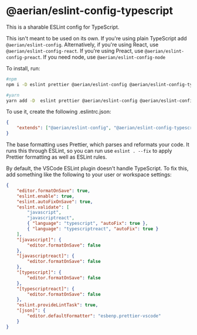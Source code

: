 # @aerian/eslint-config-typescript

This is a sharable ESLint config for TypeScript.

This isn't meant to be used on its own. If you're using plain TypeScript add
`@aerian/eslint-config`. Alternatively, if you're using React, use
`@aerian/eslint-config-react`. If you're using Preact, use
`@aerian/eslint-config-preact`. If you need node, use
`@aerian/eslint-config-node`

To install, run:

```sh
#npm
npm i -D eslint prettier @aerian/eslint-config @aerian/eslint-config-typescript

#yarn
yarn add -D  eslint prettier @aerian/eslint-config @aerian/eslint-config-typescript
```

To use it, create the following .eslintrc.json:

```json
{
    "extends": ["@aerian/eslint-config", "@aerian/eslint-config-typescript"]
}
```

The base formatting uses Prettier, which parses and reformats your code. It runs
this through ESLint, so you can run use `eslint . --fix` to apply Prettier
formatting as well as ESLint rules.

By default, the VSCode ESLint plugin doesn't handle TypeScript. To fix this, add
something like the following to your user or workspace settings:

```json
{
    "editor.formatOnSave": true,
    "eslint.enable": true,
    "eslint.autoFixOnSave": true,
    "eslint.validate": [
        "javascript",
        "javascriptreact",
        { "language": "typescript", "autoFix": true },
        { "language": "typescriptreact", "autoFix": true }
    ],
    "[javascript]": {
        "editor.formatOnSave": false
    },
    "[javascriptreact]": {
        "editor.formatOnSave": false
    },
    "[typescript]": {
        "editor.formatOnSave": false
    },
    "[typescriptreact]": {
        "editor.formatOnSave": false
    },
    "eslint.provideLintTask": true,
    "[json]": {
        "editor.defaultFormatter": "esbenp.prettier-vscode"
    }
}
```
